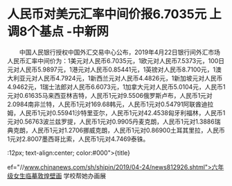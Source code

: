 # 人民币对美元汇率中间价报6.7035元 上调8个基点 -中新网

　　中国人民银行授权中国外汇交易中心公布，2019年4月22日银行间外汇市场人民币汇率中间价为：1美元对人民币6.7035元，1欧元对人民币7.5373元，100日元对人民币5.9897元，1港元对人民币0.85441元，1英镑对人民币8.7100元，1澳大利亚元对人民币4.7924元，1新西兰元对人民币4.4826元，1新加坡元对人民币4.9462元，1瑞士法郎对人民币6.6073元，1加拿大元对人民币5.0104元，人民币1元对0.61635马来西亚林吉特，人民币1元对9.5506俄罗斯卢布，人民币1元对2.0984南非兰特，人民币1元对169.68韩元，人民币1元对0.54791阿联酋迪拉姆，人民币1元对0.55941沙特里亚尔，人民币1元对42.4538匈牙利福林，人民币1元对0.56763波兰兹罗提，人民币1元对0.9905丹麦克朗，人民币1元对1.3886瑞典克朗，人民币1元对1.2706挪威克朗，人民币1元对0.86900土耳其里拉，人民币1元对2.8007墨西哥比索，人民币1元对4.7469泰铢。

:12px; text-align:center; color:#000">{title}

ef="//www.chinanews.com/sh/shipin/2019/04-24/news812926.shtml">六年级女生临摹敦煌壁画 学校帮她办画展

